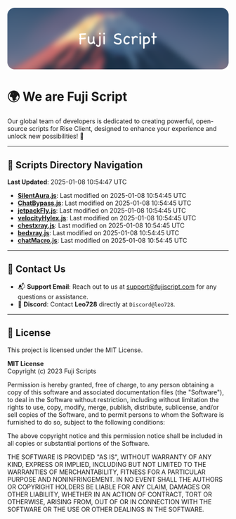![Banner](.github/b.webp)

# 🌍 **We are Fuji Script**

Our global team of developers is dedicated to creating powerful, open-source scripts for Rise Client, designed to enhance your experience and unlock new possibilities! 🌟

---
<!-- SCRIPTS_NAVIGATION_START -->
## 📂 **Scripts Directory Navigation**

**Last Updated**: 2025-01-08 10:54:47 UTC

- **[SilentAura.js](scripts/SilentAura.js)**: Last modified on 2025-01-08 10:54:45 UTC
- **[ChatBypass.js](scripts/ChatBypass.js)**: Last modified on 2025-01-08 10:54:45 UTC
- **[jetpackFly.js](scripts/jetpackFly.js)**: Last modified on 2025-01-08 10:54:45 UTC
- **[velocityHylex.js](scripts/velocityHylex.js)**: Last modified on 2025-01-08 10:54:45 UTC
- **[chestxray.js](scripts/chestxray.js)**: Last modified on 2025-01-08 10:54:45 UTC
- **[bedxray.js](scripts/bedxray.js)**: Last modified on 2025-01-08 10:54:45 UTC
- **[chatMacro.js](scripts/chatMacro.js)**: Last modified on 2025-01-08 10:54:45 UTC

<!-- SCRIPTS_NAVIGATION_END -->

---

## 💬 **Contact Us**  
- 📬 **Support Email**: Reach out to us at [support@fujiscript.com](mailto:support@fujiscript.com) for any questions or assistance.  
- 💬 **Discord**: Contact **Leo728** directly at `Discord@leo728`.

---

## 📜 **License**

This project is licensed under the MIT License.  

**MIT License**  
Copyright (c) 2023 Fuji Scripts  

Permission is hereby granted, free of charge, to any person obtaining a copy of this software and associated documentation files (the "Software"), to deal in the Software without restriction, including without limitation the rights to use, copy, modify, merge, publish, distribute, sublicense, and/or sell copies of the Software, and to permit persons to whom the Software is furnished to do so, subject to the following conditions:  

The above copyright notice and this permission notice shall be included in all copies or substantial portions of the Software.  

THE SOFTWARE IS PROVIDED "AS IS", WITHOUT WARRANTY OF ANY KIND, EXPRESS OR IMPLIED, INCLUDING BUT NOT LIMITED TO THE WARRANTIES OF MERCHANTABILITY, FITNESS FOR A PARTICULAR PURPOSE AND NONINFRINGEMENT. IN NO EVENT SHALL THE AUTHORS OR COPYRIGHT HOLDERS BE LIABLE FOR ANY CLAIM, DAMAGES OR OTHER LIABILITY, WHETHER IN AN ACTION OF CONTRACT, TORT OR OTHERWISE, ARISING FROM, OUT OF OR IN CONNECTION WITH THE SOFTWARE OR THE USE OR OTHER DEALINGS IN THE SOFTWARE.  
